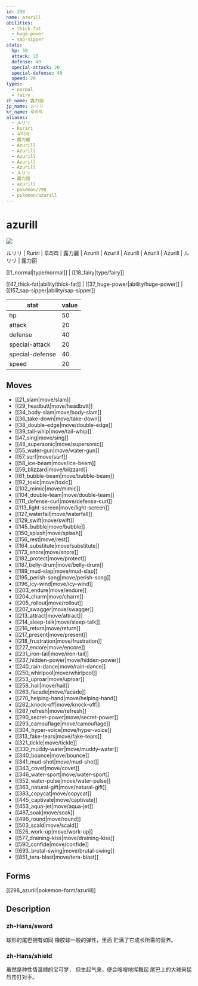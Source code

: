 ```yaml
---
id: 298
name: azurill
abilities:
  - thick-fat
  - huge-power
  - sap-sipper
stats:
  hp: 50
  attack: 20
  defense: 40
  special-attack: 20
  special-defense: 40
  speed: 20
types:
  - normal
  - fairy
zh_name: 露力丽
jp_name: ルリリ
kr_name: 루리리
aliases:
  - ルリリ
  - Ruriri
  - 루리리
  - 露力麗
  - Azurill
  - Azurill
  - Azurill
  - Azurill
  - Azurill
  - ルリリ
  - 露力丽
  - azurill
  - pokemon/298
  - pokemon/azurill
---
```

# azurill

![](https://raw.githubusercontent.com/PokeAPI/sprites/master/sprites/pokemon/298.png)

ルリリ | Ruriri | 루리리 | 露力麗 | Azurill | Azurill | Azurill | Azurill | Azurill | ルリリ | 露力丽

[[1_normal|type/normal]] | [[18_fairy|type/fairy]]

[[47_thick-fat|ability/thick-fat]] | [[37_huge-power|ability/huge-power]] | [[157_sap-sipper|ability/sap-sipper]]

|stat|value|
|---|---|
|hp|50|
|attack|20|
|defense|40|
|special-attack|20|
|special-defense|40|
|speed|20|


## Moves

- [[21_slam|move/slam]]
- [[29_headbutt|move/headbutt]]
- [[34_body-slam|move/body-slam]]
- [[36_take-down|move/take-down]]
- [[38_double-edge|move/double-edge]]
- [[39_tail-whip|move/tail-whip]]
- [[47_sing|move/sing]]
- [[48_supersonic|move/supersonic]]
- [[55_water-gun|move/water-gun]]
- [[57_surf|move/surf]]
- [[58_ice-beam|move/ice-beam]]
- [[59_blizzard|move/blizzard]]
- [[61_bubble-beam|move/bubble-beam]]
- [[92_toxic|move/toxic]]
- [[102_mimic|move/mimic]]
- [[104_double-team|move/double-team]]
- [[111_defense-curl|move/defense-curl]]
- [[113_light-screen|move/light-screen]]
- [[127_waterfall|move/waterfall]]
- [[129_swift|move/swift]]
- [[145_bubble|move/bubble]]
- [[150_splash|move/splash]]
- [[156_rest|move/rest]]
- [[164_substitute|move/substitute]]
- [[173_snore|move/snore]]
- [[182_protect|move/protect]]
- [[187_belly-drum|move/belly-drum]]
- [[189_mud-slap|move/mud-slap]]
- [[195_perish-song|move/perish-song]]
- [[196_icy-wind|move/icy-wind]]
- [[203_endure|move/endure]]
- [[204_charm|move/charm]]
- [[205_rollout|move/rollout]]
- [[207_swagger|move/swagger]]
- [[213_attract|move/attract]]
- [[214_sleep-talk|move/sleep-talk]]
- [[216_return|move/return]]
- [[217_present|move/present]]
- [[218_frustration|move/frustration]]
- [[227_encore|move/encore]]
- [[231_iron-tail|move/iron-tail]]
- [[237_hidden-power|move/hidden-power]]
- [[240_rain-dance|move/rain-dance]]
- [[250_whirlpool|move/whirlpool]]
- [[253_uproar|move/uproar]]
- [[258_hail|move/hail]]
- [[263_facade|move/facade]]
- [[270_helping-hand|move/helping-hand]]
- [[282_knock-off|move/knock-off]]
- [[287_refresh|move/refresh]]
- [[290_secret-power|move/secret-power]]
- [[293_camouflage|move/camouflage]]
- [[304_hyper-voice|move/hyper-voice]]
- [[313_fake-tears|move/fake-tears]]
- [[321_tickle|move/tickle]]
- [[330_muddy-water|move/muddy-water]]
- [[340_bounce|move/bounce]]
- [[341_mud-shot|move/mud-shot]]
- [[343_covet|move/covet]]
- [[346_water-sport|move/water-sport]]
- [[352_water-pulse|move/water-pulse]]
- [[363_natural-gift|move/natural-gift]]
- [[383_copycat|move/copycat]]
- [[445_captivate|move/captivate]]
- [[453_aqua-jet|move/aqua-jet]]
- [[487_soak|move/soak]]
- [[496_round|move/round]]
- [[503_scald|move/scald]]
- [[526_work-up|move/work-up]]
- [[577_draining-kiss|move/draining-kiss]]
- [[590_confide|move/confide]]
- [[693_brutal-swing|move/brutal-swing]]
- [[851_tera-blast|move/tera-blast]]

## Forms



[[298_azurill|pokemon-form/azurill]]

## Description

### zh-Hans/sword

球形的尾巴拥有如同
橡胶球一般的弹性，里面
贮满了它成长所需的营养。

### zh-Hans/shield

虽然是种性情温顺的宝可梦，
但生起气来，便会嗖嗖地挥舞起
尾巴上的大球来猛烈击打对手。

